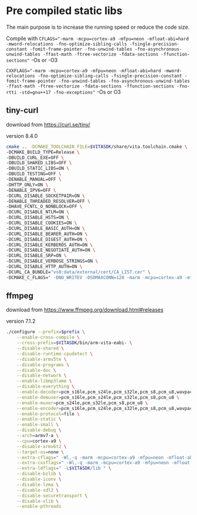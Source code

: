 # Pre compiled static libs

The main purpose is to increase the running speed or reduce the code size.

Compile with `CFLAGS="-marm -mcpu=cortex-a9 -mfpu=neon -mfloat-abi=hard -mword-relocations -fno-optimize-sibling-calls -fsingle-precision-constant -fomit-frame-pointer -fno-unwind-tables -fno-asynchronous-unwind-tables -ffast-math -ftree-vectorize -fdata-sections -ffunction-sections"`  -Os or -O3

`CXXFLAGS="-marm -mcpu=cortex-a9 -mfpu=neon -mfloat-abi=hard -mword-relocations -fno-optimize-sibling-calls -fsingle-precision-constant -fomit-frame-pointer -fno-unwind-tables -fno-asynchronous-unwind-tables -ffast-math -ftree-vectorize -fdata-sections -ffunction-sections -fno-rtti -std=gnu++17 -fno-exceptions"` -Os or O3

## tiny-curl
download from https://curl.se/tiny/

version 8.4.0

```bash
cmake .. -DCMAKE_TOOLCHAIN_FILE=$VITASDK/share/vita.toolchain.cmake \
-DCMAKE_BUILD_TYPE=Release \
-DBUILD_CURL_EXE=OFF \
-DBUILD_SHARED_LIBS=OFF \
-DBUILD_STATIC_LIBS=ON \
-DBUILD_TESTING=OFF \
-DENABLE_MANUAL=OFF \
-DHTTP_ONLY=ON \
-DENABLE_IPV6=OFF \
-DCURL_DISABLE_SOCKETPAIR=ON \
-DENABLE_THREADED_RESOLVER=OFF \
-DHAVE_FCNTL_O_NONBLOCK=OFF \
-DCURL_DISABLE_NTLM=ON \
-DCURL_DISABLE_HSTS=ON \
-DCURL_DISABLE_COOKIES=ON \
-DCURL_DISABLE_BASIC_AUTH=ON \
-DCURL_DISABLE_BEARER_AUTH=ON \
-DCURL_DISABLE_DIGEST_AUTH=ON \
-DCURL_DISABLE_KERBEROS_AUTH=ON \
-DCURL_DISABLE_NEGOTIATE_AUTH=ON \
-DCURL_DISABLE_SRP=ON \
-DCURL_DISABLE_VERBOSE_STRINGS=ON \
-DCURL_DISABLE_HTTP_AUTH=ON \
-DCURL_CA_BUNDLE="vs0:data/external/cert/CA_LIST.cer" \
-DCMAKE_C_FLAGS=" -DNO_WRITEV -DSOMAXCONN=128 -marm -mcpu=cortex-a9 -mfpu=neon -mfloat-abi=hard -mword-relocations -fno-optimize-sibling-calls -fsingle-precision-constant -fomit-frame-pointer -fno-unwind-tables -fdata-sections -ffunction-sections -fno-asynchronous-unwind-tables -ffast-math -ftree-vectorize -Os"
```

## ffmpeg
download from https://www.ffmpeg.org/download.html#releases

version 7.1.2

```bash
./configure --prefix=$prefix \
    --enable-cross-compile \
    --cross-prefix=$VITASDK/bin/arm-vita-eabi- \
    --disable-shared \
    --disable-runtime-cpudetect \
    --disable-armv5te \
    --disable-programs \
    --disable-doc \
    --disable-network \
    --enable-libmp3lame \
    --disable-everything \
    --enable-decoder=pcm_s16le,pcm_s24le,pcm_s32le,pcm_s8,pcm_u8,wavpack \
    --enable-demuxer=pcm_s16le,pcm_s24le,pcm_s32le,pcm_s8,pcm_u8 \
    --enable-muxer=pcm_s24le,pcm_s32le,pcm_s8,pcm_u8 \
    --enable-encoder=pcm_s16le,pcm_s24le,pcm_s32le,pcm_s8,pcm_u8,wavpack \
    --enable-protocol=file \
    --enable-static \
    --enable-small \
    --disable-debug \
    --arch=armv7-a \
    --cpu=cortex-a9 \
    --disable-armv6t2 \
    --target-os=none \
    --extra-cflags=" -Wl,-q -marm -mcpu=cortex-a9 -mfpu=neon -mfloat-abi=hard -mword-relocations -fno-optimize-sibling-calls -fsingle-precision-constant -fomit-frame-pointer -fno-unwind-tables -fno-asynchronous-unwind-tables -ffast-math -ftree-vectorize -fdata-sections -ffunction-sections -O3 -D_BSD_SOURCE" \
    --extra-cxxflags=" -Wl,-q -marm -mcpu=cortex-a9 -mfpu=neon -mfloat-abi=hard -mword-relocations -fno-optimize-sibling-calls -fsingle-precision-constant -fomit-frame-pointer -fno-unwind-tables -fno-asynchronous-unwind-tables -ffast-math -ftree-vectorize -fdata-sections -ffunction-sections -fno-rtti -std=gnu++17 -fno-exceptions -O3 -D_BSD_SOURCE" \
    --extra-ldflags=" -L$VITASDK/lib " \
    --disable-bzlib \
    --disable-iconv \
    --disable-lzma \
    --disable-sdl2 \
    --disable-securetransport \
    --disable-xlib \
    --enable-pthreads
```